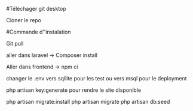 #Téléchager git desktop  

Cloner le repo  

#Commande d’'instalation  

Git pull  

aller dans laravel -> Composer install  

Aller dans frontend -> npm ci  

changer le .env vers sqllite pour les test ou vers msql pour le deployment 

php artisan key:generate pour rendre le site disponible 

php artisan migrate:install 
php artisan migrate
php artisan db:seed



